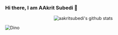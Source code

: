 ### Hi there, I am AAkrit Subedi 👋
<div align="center">

  ![aakritsubedi's github stats](https://github-readme-stats.vercel.app/api?username=aakritsubedi&show_icons=true&theme=dark)
  
</div>

![Dino](https://raw.githubusercontent.com/aakritsubedi/aakritsubedi/master/dino.gif)
